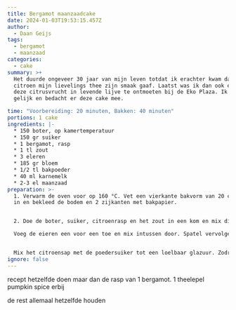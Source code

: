 ```yaml
---
title: Bergamot maanzaadcake
date: 2024-01-03T19:53:15.457Z
author:
  - Daan Geijs
tags:
  - bergamot
  - maanzaad
categories:
  - cake
summary: >+
  Het duurde ongeveer 30 jaar van mijn leven totdat ik erachter kwam dat een
  citroen mijn lievelings thee zijn smaak gaaf. Laatst was ik dan ook erg blij
  deze citrusvrucht in levende lijve te ontmoeten bij de Eko Plaza. Ik kocht hem
  gelijk en bedacht er deze cake mee. 

time: "Voorbereiding: 20 minuten, Bakken: 40 minuten"
portions: 1 cake
ingredients: |-
  * 150 boter, op kamertemperatuur
  * 150 gr suiker
  * 1 bergamot, rasp
  * 1 tl zout
  * 3 eleren
  * 185 gr bloem
  * 1/2 tl bakpoeder
  * 40 ml karnemelk
  * 2-3 el maanzaad
preparation: >-
  1. Verwarm de oven voor op 160 °C. Vet een vierkante bakvorm van 20 centimeter
  in en bekleed de bodem en 2 zijkanten met bakpapier. 


  2. Doe de boter, suiker, citroenrasp en het zout in een kom en mix dit tot een romig geheel.

  Voeg de eieren een voor een toe en mix intussen door. Spatel vervolgens de bloem en het bakpoeder voorzichtig door het beslag en als laatste de karnemelk en het maanzaad. Doe het beslag in de vorm en bak de cake in 30 tot 40 minuten goud-bruin en gaar.


  Mix het citroensap met de poedersuiker tot een loelbaar glazuur. Zodra de cake uit de oven komt, prik je hem meerdere keren in met een satéprikker, zodat het glazuur er goed in kan trekken. Giet lepel voor lepel het glazuur over de warme cake tot alle glazuur op is. Laat de cake verder afkoelen en snijd deze in 16 vier-kantjes.
ignore: false
---
```

recept hetzelfde doen maar dan de rasp van 1 bergamot.
1 theelepel pumpkin spice erbij

de rest allemaal hetzelfde houden